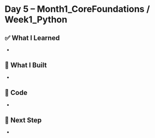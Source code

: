 # Day 5 – Month1_CoreFoundations / Week1_Python

## ✅ What I Learned
- 

## 🔨 What I Built
- 

## 📂 Code
- 

## 🎯 Next Step
- 
